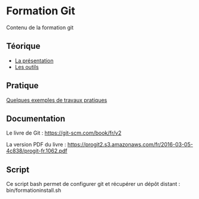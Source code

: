 # Formation Git

Contenu de la formation git

## Téorique

* [La présentation](presentation.md)
* [Les outils](outils.md)

## Pratique

[Quelques exemples de travaux pratiques](tp.md)

## Documentation

Le livre de Git : https://git-scm.com/book/fr/v2

La version PDF du livre : https://progit2.s3.amazonaws.com/fr/2016-03-05-4c838/progit-fr.1062.pdf

##  Script

Ce script bash permet de configurer git et récupérer un dépôt distant : bin/formationinstall.sh
